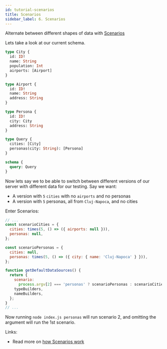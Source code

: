 ```yaml
---
id: tutorial-scenarios
title: Scenarios
sidebar_label: 6. Scenarios
---
```


Alternate between different shapes of data with [Scenarios](/docs/scenarios)

Lets take a look at our current schema.

```graphql
type City {
  id: ID!
  name: String
  population: Int
  airports: [Airport]
}

type Airport {
  id: ID!
  name: String
  address: String
}

type Persona {
  id: ID!
  city: City
  address: String
}

type Query {
  cities: [City]
  personas(city: String): [Persona]
}

schema {
  query: Query
}
```

Now lets say we to be able to switch between different versions of our server with different data for our testing. Say we want:

- A version with `5` `cities` with no `airports` and no personas
- A version with `5` personas, all from `Cluj-Napoca`, and no cities

Enter Scenarios:

```javascript
// ...
const scenarioCities = {
  cities: times(5, () => ({ airports: null })),
  personas: null,
};

const scenarioPersonas = {
  cities: null,
  personas: times(5, () => ({ city: { name: 'Cluj-Napoca' } })),
};

function getDefaultDataSources() {
  return {
    scenario:
      process.argv[2] === 'personas' ? scenarioPersonas : scenarioCities,
    typeBuilders,
    nameBuilders,
  };
}
// ...
```

Now running `node index.js personas` will run scenario 2, and omitting the argument will run the 1st scenario.

Links:

- Read more on [how Scenarios work](/docs/scenarios)
